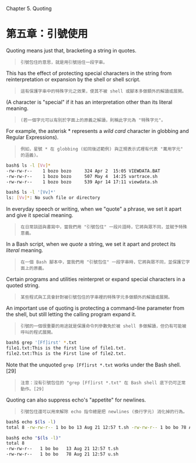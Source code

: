 Chapter 5. Quoting

第五章：引號使用
===

Quoting means just that, bracketing a string in quotes.

>`引號包住的意思，就是用引號括住一段字串。`

This has the effect of protecting special characters in the string from reinterpretation or expansion by the shell or shell script.

>`這有保護字串中的特殊字元之效果，使其不被 shell 或腳本多做額外的解讀或展開。`

(A character is "special" if it has an interpretation other than its literal meaning.

>`(若一個字元可以有別於字面上的原義之解讀，則稱此字元為 "特殊字元"。`

For example, the asterisk * represents a *wild card* character in globbing and Regular Expressions).

>`例如，星號 * 在 globbing (如同後述範例) 與正規表示式裡有代表 "萬用字元" 的涵義)。`

```bash
bash$ ls -l [Vv]*
-rw-rw-r--    1 bozo bozo     324 Apr 2  15:05 VIEWDATA.BAT
-rw-rw-r--    1 bozo bozo     507 May 4  14:25 vartrace.sh
-rw-rw-r--    1 bozo bozo     539 Apr 14 17:11 viewdata.sh

bash$ ls -l '[Vv]*'
ls: [Vv]*: No such file or directory
```

In everyday speech or writing, when we "quote" a phrase, we set it apart and give it special meaning.

>`在日常談話與書寫中，當我們用 "引號包住" 一段片語時，它將與眾不同，並賦予特殊意義。`

In a Bash script, when we *quote* a string, we set it apart and protect its *literal* meaning.

>`在一個 Bash 腳本中，當我們用 "引號包住" 一段字串時，它將與眾不同，並保護它字面上的原義。`

Certain programs and utilities reinterpret or expand special characters in a quoted string.

>`某些程式與工具會針對被引號包住的字串裡的特殊字元多做額外的解讀或展開。`

An important use of quoting is protecting a command-line parameter from the shell, but still letting the calling program expand it.

>`引號的一個很重要的用途就是保護命令列參數免於被 shell 多做解讀，但仍有可能被呼叫的程式展開。`

```bash
bash$ grep '[Ff]irst' *.txt
file1.txt:This is the first line of file1.txt.
file2.txt:This is the First line of file2.txt.
```

Note that the unquoted `grep [Ff]irst *.txt` works under the Bash shell. [29]

>`注意：沒有引號包住的 "grep [Ff]irst *.txt" 在 Bash shell 底下仍可正常動作。[29]`

Quoting can also suppress echo's "appetite" for newlines.

>`引號包住還可以用來解除 echo 指令總是把 newlines (換行字元) 消化掉的行為。`

```bash
bash$ echo $(ls -l)
total 8 -rw-rw-r-- 1 bo bo 13 Aug 21 12:57 t.sh -rw-rw-r-- 1 bo bo 78 Aug 21 12:57 u.sh

bash$ echo "$(ls -l)"
total 8
-rw-rw-r--   1 bo bo   13 Aug 21 12:57 t.sh
-rw-rw-r--   1 bo bo   78 Aug 21 12:57 u.sh
```
